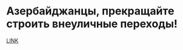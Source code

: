 # Азербайджанцы, прекращайте строить внеуличные переходы!



[LINK](https://varlamov.ru/4023623.html)